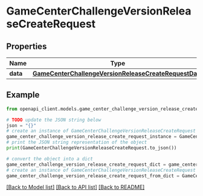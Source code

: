 # GameCenterChallengeVersionReleaseCreateRequest


## Properties

Name | Type | Description | Notes
------------ | ------------- | ------------- | -------------
**data** | [**GameCenterChallengeVersionReleaseCreateRequestData**](GameCenterChallengeVersionReleaseCreateRequestData.md) |  | 

## Example

```python
from openapi_client.models.game_center_challenge_version_release_create_request import GameCenterChallengeVersionReleaseCreateRequest

# TODO update the JSON string below
json = "{}"
# create an instance of GameCenterChallengeVersionReleaseCreateRequest from a JSON string
game_center_challenge_version_release_create_request_instance = GameCenterChallengeVersionReleaseCreateRequest.from_json(json)
# print the JSON string representation of the object
print(GameCenterChallengeVersionReleaseCreateRequest.to_json())

# convert the object into a dict
game_center_challenge_version_release_create_request_dict = game_center_challenge_version_release_create_request_instance.to_dict()
# create an instance of GameCenterChallengeVersionReleaseCreateRequest from a dict
game_center_challenge_version_release_create_request_from_dict = GameCenterChallengeVersionReleaseCreateRequest.from_dict(game_center_challenge_version_release_create_request_dict)
```
[[Back to Model list]](../README.md#documentation-for-models) [[Back to API list]](../README.md#documentation-for-api-endpoints) [[Back to README]](../README.md)


